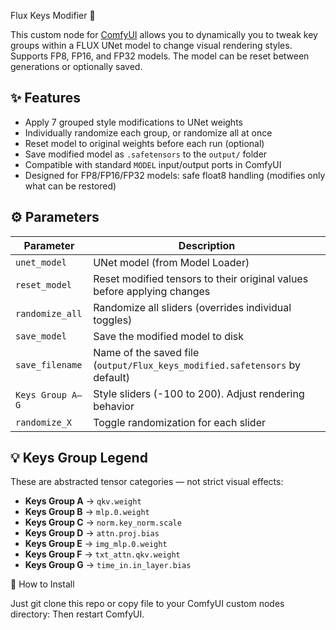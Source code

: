 Flux Keys Modifier 🧪 

This custom node for [ComfyUI](https://github.com/comfyanonymous/ComfyUI) allows you to dynamically you to tweak key groups within a FLUX UNet model to change visual rendering styles.
Supports FP8, FP16, and FP32 models. The model can be reset between generations or optionally saved.

## ✨ Features

- Apply 7 grouped style modifications to UNet weights
- Individually randomize each group, or randomize all at once
- Reset model to original weights before each run (optional)
- Save modified model as `.safetensors` to the `output/` folder
- Compatible with standard `MODEL` input/output ports in ComfyUI
- Designed for FP8/FP16/FP32 models: safe float8 handling (modifies only what can be restored)

## ⚙️ Parameters

| Parameter         | Description |
|------------------|-------------|
| `unet_model`      | UNet model (from Model Loader) |
| `reset_model`     | Reset modified tensors to their original values before applying changes |
| `randomize_all`   | Randomize all sliders (overrides individual toggles) |
| `save_model`      | Save the modified model to disk |
| `save_filename`   | Name of the saved file (`output/Flux_keys_modified.safetensors` by default) |
| `Keys Group A–G`  | Style sliders (-100 to 200). Adjust rendering behavior |
| `randomize_X`     | Toggle randomization for each slider |

## 💡 Keys Group Legend

These are abstracted tensor categories — not strict visual effects:

- **Keys Group A** → `qkv.weight`
- **Keys Group B** → `mlp.0.weight`
- **Keys Group C** → `norm.key_norm.scale`
- **Keys Group D** → `attn.proj.bias`
- **Keys Group E** → `img_mlp.0.weight`
- **Keys Group F** → `txt_attn.qkv.weight`
- **Keys Group G** → `time_in.in_layer.bias`
  
🧰 How to Install

Just git clone this repo or copy file to your ComfyUI custom nodes directory:
Then restart ComfyUI.
